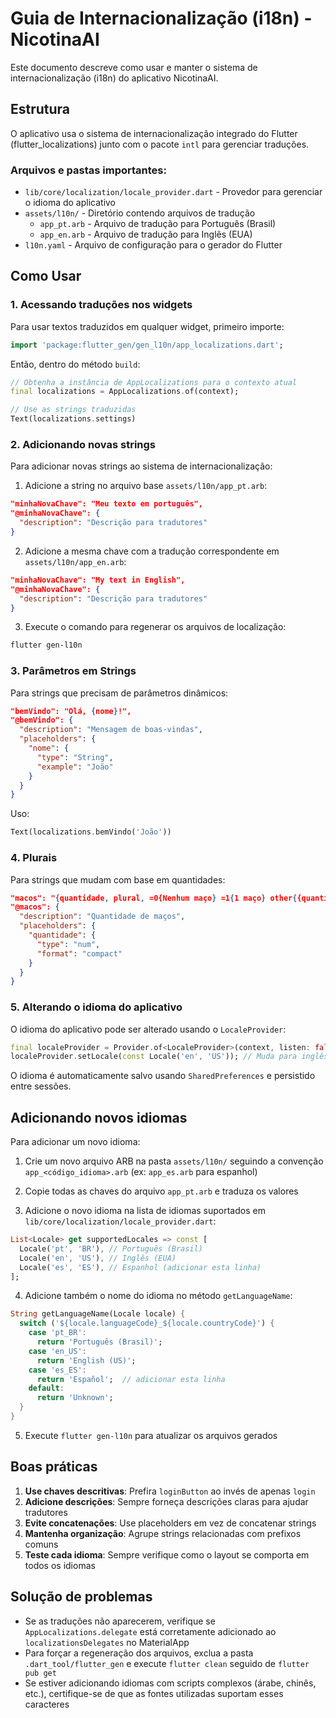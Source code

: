 # Guia de Internacionalização (i18n) - NicotinaAI

Este documento descreve como usar e manter o sistema de internacionalização (i18n) do aplicativo NicotinaAI.

## Estrutura

O aplicativo usa o sistema de internacionalização integrado do Flutter (flutter_localizations) junto com o pacote `intl` para gerenciar traduções.

### Arquivos e pastas importantes:

- `lib/core/localization/locale_provider.dart` - Provedor para gerenciar o idioma do aplicativo
- `assets/l10n/` - Diretório contendo arquivos de tradução
  - `app_pt.arb` - Arquivo de tradução para Português (Brasil)
  - `app_en.arb` - Arquivo de tradução para Inglês (EUA)
- `l10n.yaml` - Arquivo de configuração para o gerador do Flutter

## Como Usar

### 1. Acessando traduções nos widgets

Para usar textos traduzidos em qualquer widget, primeiro importe:

```dart
import 'package:flutter_gen/gen_l10n/app_localizations.dart';
```

Então, dentro do método `build`:

```dart
// Obtenha a instância de AppLocalizations para o contexto atual
final localizations = AppLocalizations.of(context);

// Use as strings traduzidas
Text(localizations.settings)
```

### 2. Adicionando novas strings

Para adicionar novas strings ao sistema de internacionalização:

1. Adicione a string no arquivo base `assets/l10n/app_pt.arb`:

```json
"minhaNovaChave": "Meu texto em português",
"@minhaNovaChave": {
  "description": "Descrição para tradutores"
}
```

2. Adicione a mesma chave com a tradução correspondente em `assets/l10n/app_en.arb`:

```json
"minhaNovaChave": "My text in English",
"@minhaNovaChave": {
  "description": "Descrição para tradutores"
}
```

3. Execute o comando para regenerar os arquivos de localização:

```bash
flutter gen-l10n
```

### 3. Parâmetros em Strings

Para strings que precisam de parâmetros dinâmicos:

```json
"bemVindo": "Olá, {nome}!",
"@bemVindo": {
  "description": "Mensagem de boas-vindas",
  "placeholders": {
    "nome": {
      "type": "String",
      "example": "João"
    }
  }
}
```

Uso:
```dart
Text(localizations.bemVindo('João'))
```

### 4. Plurais

Para strings que mudam com base em quantidades:

```json
"macos": "{quantidade, plural, =0{Nenhum maço} =1{1 maço} other{{quantidade} maços}}",
"@macos": {
  "description": "Quantidade de maços",
  "placeholders": {
    "quantidade": {
      "type": "num",
      "format": "compact"
    }
  }
}
```

### 5. Alterando o idioma do aplicativo

O idioma do aplicativo pode ser alterado usando o `LocaleProvider`:

```dart
final localeProvider = Provider.of<LocaleProvider>(context, listen: false);
localeProvider.setLocale(const Locale('en', 'US')); // Muda para inglês
```

O idioma é automaticamente salvo usando `SharedPreferences` e persistido entre sessões.

## Adicionando novos idiomas

Para adicionar um novo idioma:

1. Crie um novo arquivo ARB na pasta `assets/l10n/` seguindo a convenção `app_<código_idioma>.arb` (ex: `app_es.arb` para espanhol)

2. Copie todas as chaves do arquivo `app_pt.arb` e traduza os valores

3. Adicione o novo idioma na lista de idiomas suportados em `lib/core/localization/locale_provider.dart`:

```dart
List<Locale> get supportedLocales => const [
  Locale('pt', 'BR'), // Português (Brasil)
  Locale('en', 'US'), // Inglês (EUA)
  Locale('es', 'ES'), // Espanhol (adicionar esta linha)
];
```

4. Adicione também o nome do idioma no método `getLanguageName`:

```dart
String getLanguageName(Locale locale) {
  switch ('${locale.languageCode}_${locale.countryCode}') {
    case 'pt_BR':
      return 'Português (Brasil)';
    case 'en_US':
      return 'English (US)';
    case 'es_ES':
      return 'Español';  // adicionar esta linha
    default:
      return 'Unknown';
  }
}
```

5. Execute `flutter gen-l10n` para atualizar os arquivos gerados

## Boas práticas

1. **Use chaves descritivas**: Prefira `loginButton` ao invés de apenas `login`
2. **Adicione descrições**: Sempre forneça descrições claras para ajudar tradutores
3. **Evite concatenações**: Use placeholders em vez de concatenar strings
4. **Mantenha organização**: Agrupe strings relacionadas com prefixos comuns
5. **Teste cada idioma**: Sempre verifique como o layout se comporta em todos os idiomas

## Solução de problemas

* Se as traduções não aparecerem, verifique se `AppLocalizations.delegate` está corretamente adicionado ao `localizationsDelegates` no MaterialApp
* Para forçar a regeneração dos arquivos, exclua a pasta `.dart_tool/flutter_gen` e execute `flutter clean` seguido de `flutter pub get`
* Se estiver adicionando idiomas com scripts complexos (árabe, chinês, etc.), certifique-se de que as fontes utilizadas suportam esses caracteres